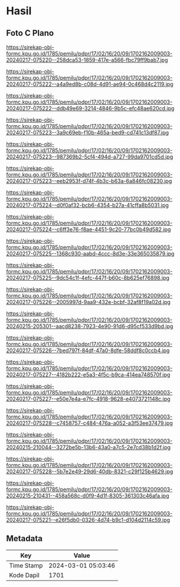 # Hasil

## Foto C Plano

https://sirekap-obj-formc.kpu.go.id/1785/pemilu/pdpr/17/02/16/20/09/1702162009003-20240217-075220--258dca53-1859-417e-a566-fbc79ff9bab7.jpg

https://sirekap-obj-formc.kpu.go.id/1785/pemilu/pdpr/17/02/16/20/09/1702162009003-20240217-075222--a4a9ed8b-c08d-4d91-ae94-0c468d4c2119.jpg

https://sirekap-obj-formc.kpu.go.id/1785/pemilu/pdpr/17/02/16/20/09/1702162009003-20240217-075222--ddb49e69-3214-4846-9b5c-efc48ae620cd.jpg

https://sirekap-obj-formc.kpu.go.id/1785/pemilu/pdpr/17/02/16/20/09/1702162009003-20240217-075223--3a9c69eb-f10b-465a-bed9-cd741c13df87.jpg

https://sirekap-obj-formc.kpu.go.id/1785/pemilu/pdpr/17/02/16/20/09/1702162009003-20240217-075223--987369b2-5cf4-494d-a727-99da9701cd5d.jpg

https://sirekap-obj-formc.kpu.go.id/1785/pemilu/pdpr/17/02/16/20/09/1702162009003-20240217-075223--eeb2953f-d74f-4b3c-b63a-6a846fc08230.jpg

https://sirekap-obj-formc.kpu.go.id/1785/pemilu/pdpr/17/02/16/20/09/1702162009003-20240217-075224--d0f0af32-bcb6-4354-b27a-41cffa8b5031.jpg

https://sirekap-obj-formc.kpu.go.id/1785/pemilu/pdpr/17/02/16/20/09/1702162009003-20240217-075224--c6ff3e76-f8ae-4451-9c20-77bc0b49d582.jpg

https://sirekap-obj-formc.kpu.go.id/1785/pemilu/pdpr/17/02/16/20/09/1702162009003-20240217-075225--1368c930-aabd-4ccc-8d3e-33e365035879.jpg

https://sirekap-obj-formc.kpu.go.id/1785/pemilu/pdpr/17/02/16/20/09/1702162009003-20240217-075225--9dc54c1f-4efc-447f-b60c-8b625ef76898.jpg

https://sirekap-obj-formc.kpu.go.id/1785/pemilu/pdpr/17/02/16/20/09/1702162009003-20240217-075226--2005997d-9aa9-432e-bcbf-32af8f19a02d.jpg

https://sirekap-obj-formc.kpu.go.id/1785/pemilu/pdpr/17/02/16/20/09/1702162009003-20240215-205301--aacd8238-7923-4e90-91d6-d95cf533d9bd.jpg

https://sirekap-obj-formc.kpu.go.id/1785/pemilu/pdpr/17/02/16/20/09/1702162009003-20240217-075226--7bed797f-84df-47a0-8dfe-58ddf8c0ccb4.jpg

https://sirekap-obj-formc.kpu.go.id/1785/pemilu/pdpr/17/02/16/20/09/1702162009003-20240217-075227--4182b222-e5a3-4f5c-b9ca-414ea748570f.jpg

https://sirekap-obj-formc.kpu.go.id/1785/pemilu/pdpr/17/02/16/20/09/1702162009003-20240217-075227--e50e7e4a-e7fc-4918-9628-e4073721148c.jpg

https://sirekap-obj-formc.kpu.go.id/1785/pemilu/pdpr/17/02/16/20/09/1702162009003-20240217-075228--c7458757-c484-476a-a052-a3f53ee37479.jpg

https://sirekap-obj-formc.kpu.go.id/1785/pemilu/pdpr/17/02/16/20/09/1702162009003-20240215-210044--3272be5b-13b6-43a0-a7c5-2e7cd38b1d2f.jpg

https://sirekap-obj-formc.kpu.go.id/1785/pemilu/pdpr/17/02/16/20/09/1702162009003-20240217-075228--5b7e2e49-29d6-40db-8321-c29f125b4629.jpg

https://sirekap-obj-formc.kpu.go.id/1785/pemilu/pdpr/17/02/16/20/09/1702162009003-20240215-210431--458a568c-d0f9-4d1f-8305-361303c46afa.jpg

https://sirekap-obj-formc.kpu.go.id/1785/pemilu/pdpr/17/02/16/20/09/1702162009003-20240217-075221--e26f5db0-0326-4d74-b9c1-d104d2114c59.jpg


## Metadata

| Key        | Value               |
| ---------- | ------------------- |
| Time Stamp | 2024-03-01 05:03:46 |
| Kode Dapil | 1701                |



